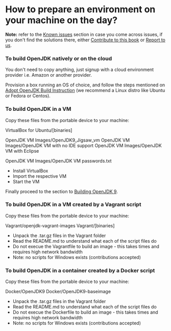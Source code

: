 # How to prepare an environment on your machine on the day?

**Note:** refer to the [Known issues](../known-issues/known_issues.md) section in case you come across issues, if you don't find the solutions there, either [Contribute to this book](../contributors.md) or [Report to us](../feedback.md).

### To build OpenJDK natively or on the cloud
You don't need to copy anything, just signup with a cloud environment provider i.e. Amazon or another provider.

Provision a box running an OS of choice, and follow the steps mentioned on [Adopt OpenJDK Build Instruction](https://java.net/projects/adoptopenjdk/pages/AdoptOpenJDKBuildInstructions) (we recommend a Linux distro like Ubuntu or Fedora or Centos).

###  To build OpenJDK in a VM
Copy these files from the portable device to your machine:
   
   VirtualBox for Ubuntu/[binaries]
   
   OpenJDK VM Images/OpenJDK9_Jigsaw_vm
   OpenJDK VM Images/OpenJDK VM with no IDE support
   OpenJDK VM Images/OpenJDK VM with Eclipse

   OpenJDK VM Images/OpenJDK VM passwords.txt

- Install VirtualBox
- Import the respective VM
- Start the VM

Finally proceed to the section to [Building OpenJDK 9](../binaries/build_openjdk_9.html).
   
###  To build OpenJDK in a VM created by a Vagrant script
Copy these files from the portable device to your machine:

   Vagrant/openjdk-vagrant-images
   Vagrant/[binaries]

- Unpack the .tar.gz files in the Vagrant folder
- Read the README.md to understand what each of the script files do
- Do not execue the Vagrantfile to build an image - this takes times and requires high network bandwidth
- Note: no scripts for Windows exists (contributions accepted)
   
### To build OpenJDK in a container created by a Docker script
Copy these files from the portable device to your machine:

   Docker/OpenJDK9
   Docker/OpenJDK9-baseimage

- Unpack the .tar.gz files in the Vagrant folder
- Read the README.md to understand what each of the script files do
- Do not execue the Dockerfile to build an image - this takes times and requires high network bandwidth
- Note: no scripts for Windows exists (contributions accepted)